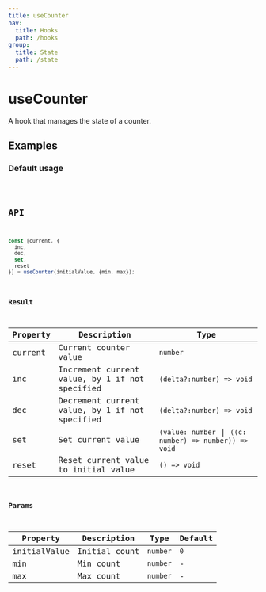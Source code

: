 ```yaml
---
title: useCounter
nav:
  title: Hooks
  path: /hooks
group:
  title: State
  path: /state
---
```


# useCounter

<Tag lang="en-US" tags="ssr&crossPlatform"></Tag>

A hook that manages the state of a counter.

## Examples

### Default usage

<code src="./demo/demo1.tsx" />

## API

```typescript
const [current, {
  inc,
  dec,
  set,
  reset
}] = useCounter(initialValue, {min, max});
```

### Result

| Property | Description                | Type                      |
|----------|----------------------------|---------------------------|
| current  | Current counter value | `number`                  |
| inc      | Increment current value, by 1 if not specified    | `(delta?:number) => void` |
| dec      | Decrement current value, by 1 if not specified | `(delta?:number) => void` |
| set      | Set current value  | `(value: number` \| `((c: number) => number)) => void` |
| reset    | Reset current value to initial value    | `() => void`              |

### Params

| Property     | Description             | Type     | Default |
|--------------|-------------------------|----------|---------|
| initialValue | Initial count           | `number` | `0`     |
| min          | Min count               | `number` | -       |
| max          | Max count               | `number` | -       |